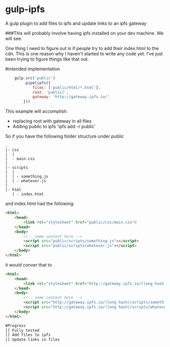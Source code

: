# gulp-ipfs
A gulp plugin to add files to ipfs and update links to an ipfs gateway

###This will probably involve having ipfs installed on your dev machine. We will see.

One thing I need to figure out is if people try to add their index.html to the cdn. This is one reason why I haven't started to write any code yet. I've just been trying to figure things like that out.	

#intended implementation

```javascript
	gulp.src('public')
		.pipe(ipfs({
			files: ['public/html/*.html'],
			root: 'public/',
			gateway: 'http://gateway.ipfs.io/'
		}))

```

This example will accomplish:
* replacing root with gateway in all files
* Adding public to ipfs 'ipfs add -r public'

So if you have the following folder structure under public
```
.
|- css
|  |
|  - main.css
|
|- scripts
|  |
|  | - something.js
|  | - whatever.js
|
|- html
   | - index.html

```
and index.html had the following:
```html
<html>
	<head>
		<link rel="stylesheet" href="public/css/main.css">
	</head>
	<body>
		<!-- some content here -->
		<script src="public/scripts/something.js"></script>
		<script src="public/scripts/whatever.js"></script>
	</body>
</html>

```
it would conver that to
```html
<html>
	<head>
		<link rel="stylesheet" href="http://gateway.ipfs.io/(long hash)/css/main.css">
	</head>
	<body>
		<!-- some content here -->
		<script src="http://gateway.ipfs.io/(long hash)/scripts/something.js"></script>
		<script src="http://gateway.ipfs.io/(long hash)/scripts/whatever.js"></script>
	</body>
</html>

#Progress
[] Fully tested
[] Add files to ipfs
[] Update links in files

